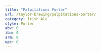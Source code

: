 ```yaml
---
title: "Palpitations Porter"
url: /taylor-brewing/palpitations-porter/
category: Irish Ale
style: Porter
abv: 0
ibu: 0
srm: 0
upc: 0
---
```


